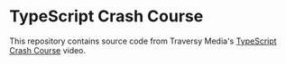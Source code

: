 # TypeScript Crash Course

This repository contains source code from Traversy Media's [TypeScript Crash Course](https://www.youtube.com/watch?v=rAy_3SIqT-E) video.